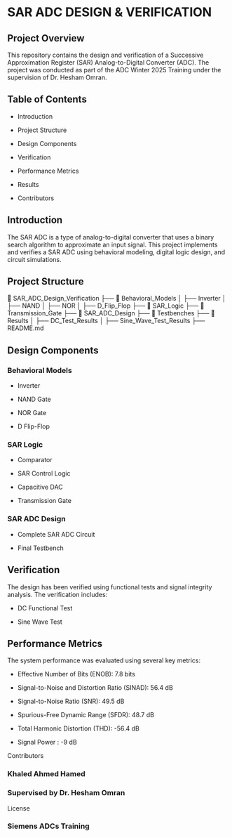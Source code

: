 # SAR ADC DESIGN & VERIFICATION
## Project Overview

This repository contains the design and verification of a Successive Approximation Register (SAR) Analog-to-Digital Converter (ADC). The project was conducted as part of the ADC Winter 2025 Training under the supervision of Dr. Hesham Omran.

## Table of Contents

- Introduction

- Project Structure

- Design Components

- Verification

- Performance Metrics

- Results

- Contributors

## Introduction

The SAR ADC is a type of analog-to-digital converter that uses a binary search algorithm to approximate an input signal. This project implements and verifies a SAR ADC using behavioral modeling, digital logic design, and circuit simulations.

## Project Structure

📂 SAR_ADC_Design_Verification
├── 📁 Behavioral_Models
│   ├── Inverter
│   ├── NAND
│   ├── NOR
│   ├── D_Flip_Flop
├── 📁 SAR_Logic
├── 📁 Transmission_Gate
├── 📁 SAR_ADC_Design
├── 📁 Testbenches
├── 📁 Results
│   ├── DC_Test_Results
│   ├── Sine_Wave_Test_Results
├── README.md

## Design Components

### Behavioral Models

- Inverter

- NAND Gate

- NOR Gate

- D Flip-Flop

### SAR Logic

- Comparator

- SAR Control Logic

- Capacitive DAC

- Transmission Gate

### SAR ADC Design

- Complete SAR ADC Circuit

- Final Testbench

## Verification

The design has been verified using functional tests and signal integrity analysis. The verification includes:

- DC Functional Test

- Sine Wave Test

## Performance Metrics

The system performance was evaluated using several key metrics:

- Effective Number of Bits (ENOB): 7.8 bits

- Signal-to-Noise and Distortion Ratio (SINAD): 56.4 dB

- Signal-to-Noise Ratio (SNR): 49.5 dB

- Spurious-Free Dynamic Range (SFDR): 48.7 dB

- Total Harmonic Distortion (THD): -56.4 dB

- Signal Power : -9 dB


Contributors

### Khaled Ahmed Hamed

### Supervised by Dr. Hesham Omran

License

### Siemens ADCs Training

